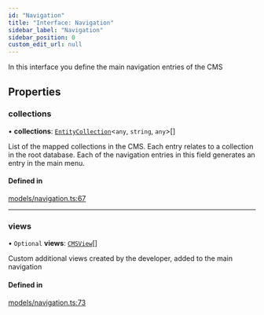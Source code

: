 ```yaml
---
id: "Navigation"
title: "Interface: Navigation"
sidebar_label: "Navigation"
sidebar_position: 0
custom_edit_url: null
---
```


In this interface you define the main navigation entries of the CMS

## Properties

### collections

• **collections**: [`EntityCollection`](EntityCollection)<`any`, `string`, `any`\>[]

List of the mapped collections in the CMS.
Each entry relates to a collection in the root database.
Each of the navigation entries in this field
generates an entry in the main menu.

#### Defined in

[models/navigation.ts:67](https://github.com/Camberi/firecms/blob/2d60fba/src/models/navigation.ts#L67)

___

### views

• `Optional` **views**: [`CMSView`](CMSView)[]

Custom additional views created by the developer, added to the main
navigation

#### Defined in

[models/navigation.ts:73](https://github.com/Camberi/firecms/blob/2d60fba/src/models/navigation.ts#L73)
